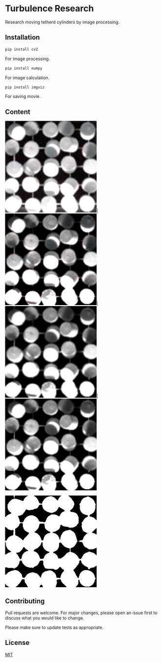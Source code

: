 # Turbulence Research

Research moving tetherd cylinders by image processing.

## Installation

```bash
pip install cv2
```
For image processing.

```bash
pip install numpy
```
For image calculation.

```bash
pip install imgviz
```
For saving movie.

## Content

![Original](https://github.com/wkotaro/Research/blob/master/original/cylinder_46/00000000.jpg)|![Gamma](https://github.com/wkotaro/Research/blob/master/gamma/cylinder_46/00000000.jpg)|![Gauus](https://github.com/wkotaro/Research/blob/master/gauss/cylinder_46/00000000.jpg)|![Gray](https://github.com/wkotaro/Research/blob/master/gray/cylinder_46/00000000.jpg)

![out](https://github.com/wkotaro/Research/blob/master/out/cylinder_46/00000000.jpg)

## Contributing
Pull requests are welcome. For major changes, please open an issue first to discuss what you would like to change.

Please make sure to update tests as appropriate.

## License
[MIT](https://choosealicense.com/licenses/mit/)
